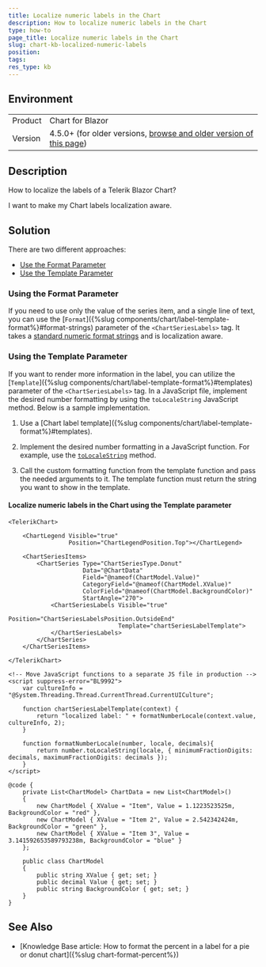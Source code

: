 ```yaml
---
title: Localize numeric labels in the Chart
description: How to localize numeric labels in the Chart
type: how-to
page_title: Localize numeric labels in the Chart
slug: chart-kb-localized-numeric-labels
position:
tags:
res_type: kb
---
```


## Environment

<table>
    <tbody>
        <tr>
            <td>Product</td>
            <td>Chart for Blazor</td>
        </tr>
        <tr>
            <td>Version</td>
            <td>4.5.0+ (for older versions, <a href="https://github.com/telerik/blazor-docs/blob/4.4.0/knowledge-base/chart-localized-labels.md">browse and older version of this page</a>)</td>
        </tr>
    </tbody>
</table>

## Description

How to localize the labels of a Telerik Blazor Chart?

I want to make my Chart labels localization aware.

## Solution

There are two different approaches:

* [Use the Format Parameter](#using-the-format-parameter)
* [Use the Template Parameter](#using-the-template-parameter)

### Using the Format Parameter

If you need to use only the value of the series item, and a single line of text, you can use the [`Format`]({%slug components/chart/label-template-format%}#format-strings) parameter of the `<ChartSeriesLabels>` tag. It takes a [standard numeric format strings](https://docs.microsoft.com/en-us/dotnet/standard/base-types/standard-numeric-format-strings) and is localization aware.

### Using the Template Parameter

If you want to render more information in the label, you can utilize the [`Template`]({%slug components/chart/label-template-format%}#templates) parameter of the `<ChartSeriesLabels>` tag. In a JavaScript file, implement the desired number formatting by using the `toLocaleString` JavaScript method. Below is a sample implementation.


1. Use a [Chart label template]({%slug components/chart/label-template-format%}#templates).

1. Implement the desired number formatting in a JavaScript function. For example, use the [`toLocaleString`](https://developer.mozilla.org/en-US/docs/Web/JavaScript/Reference/Global_Objects/Number/toLocaleString) method.

1. Call the custom formatting function from the template function and pass the needed arguments to it. The template function must return the string you want to show in the template.

#### Localize numeric labels in the Chart using the Template parameter

````CSHTML
<TelerikChart>

    <ChartLegend Visible="true"
                 Position="ChartLegendPosition.Top"></ChartLegend>

    <ChartSeriesItems>
        <ChartSeries Type="ChartSeriesType.Donut"
                     Data="@ChartData"
                     Field="@nameof(ChartModel.Value)"
                     CategoryField="@nameof(ChartModel.XValue)"
                     ColorField="@nameof(ChartModel.BackgroundColor)"
                     StartAngle="270">
            <ChartSeriesLabels Visible="true"
                               Position="ChartSeriesLabelsPosition.OutsideEnd"
                               Template="chartSeriesLabelTemplate">
            </ChartSeriesLabels>
        </ChartSeries>
    </ChartSeriesItems>

</TelerikChart>

<!-- Move JavaScript functions to a separate JS file in production -->
<script suppress-error="BL9992">
    var cultureInfo = "@System.Threading.Thread.CurrentThread.CurrentUICulture";

    function chartSeriesLabelTemplate(context) {
        return "localized label: " + formatNumberLocale(context.value, cultureInfo, 2);
    }

    function formatNumberLocale(number, locale, decimals){
        return number.toLocaleString(locale, { minimumFractionDigits: decimals, maximumFractionDigits: decimals });
    }
</script>

@code {
    private List<ChartModel> ChartData = new List<ChartModel>()
    {
        new ChartModel { XValue = "Item", Value = 1.1223523525m, BackgroundColor = "red" },
        new ChartModel { XValue = "Item 2", Value = 2.542342424m, BackgroundColor = "green" },
        new ChartModel { XValue = "Item 3", Value = 3.141592653589793238m, BackgroundColor = "blue" }
    };

    public class ChartModel
    {
        public string XValue { get; set; }
        public decimal Value { get; set; }
        public string BackgroundColor { get; set; }
    }
}
````

## See Also

* [Knowledge Base article: How to format the percent in a label for a pie or donut chart]({%slug chart-format-percent%})

